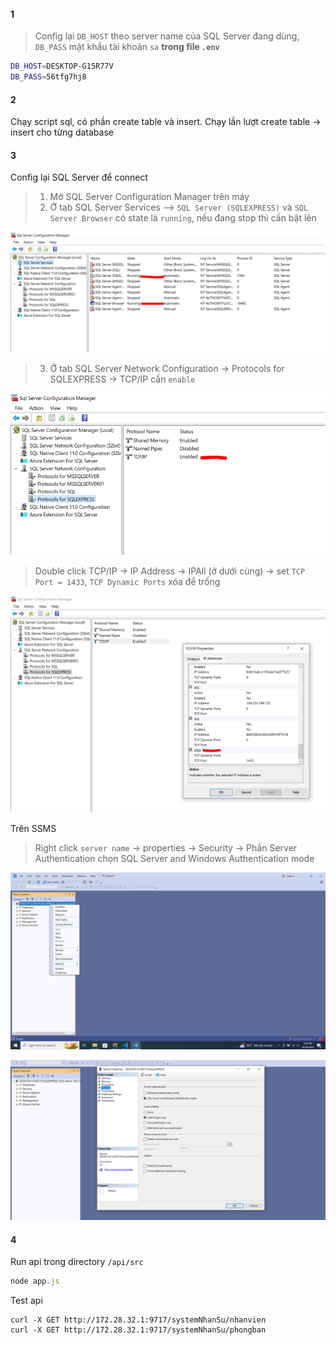 #### 1
>Config lại `DB_HOST` theo server name của SQL Server đang dùng, `DB_PASS` mật khẩu tài khoản `sa` __trong file `.env`__

``` bash
DB_HOST=DESKTOP-G15R77V
DB_PASS=56tfg7hj8
```
#### 2
Chạy script sql, có phần create table và insert. Chạy lần lượt create table -> insert cho từng database

#### 3
Config lại SQL Server để connect
> 1. Mở SQL Server Configuration Manager trên máy
> 2. Ở tab SQL Server Services  --> `SQL Server (SQLEXPRESS)` và `SQL Server Browser` có state là `running`, nếu đang stop thì cần bật lên

![alt text](images/image2.png)

> 3. Ở tab SQL Server Network Configuration -> Protocols for SQLEXPRESS -> TCP/IP cần `enable`

![alt text](images/image-1.png)

> Double click TCP/IP -> IP Address -> IPAll (ở dưới cùng) -> set `TCP Port = 1433`, `TCP Dynamic Ports` xóa để trống 

![alt text](images/image-2.png)

Trên SSMS
> Right click `server name` -> properties -> Security -> Phần Server Authentication chọn SQL Server and Windows Authentication mode

![alt text](/images/image.png)

![alt text](/images/image1.png)
#### 4
Run api trong directory `/api/src`
``` javascript
node app.js
```

Test api
```
curl -X GET http://172.28.32.1:9717/systemNhanSu/nhanvien
curl -X GET http://172.28.32.1:9717/systemNhanSu/phongban
```